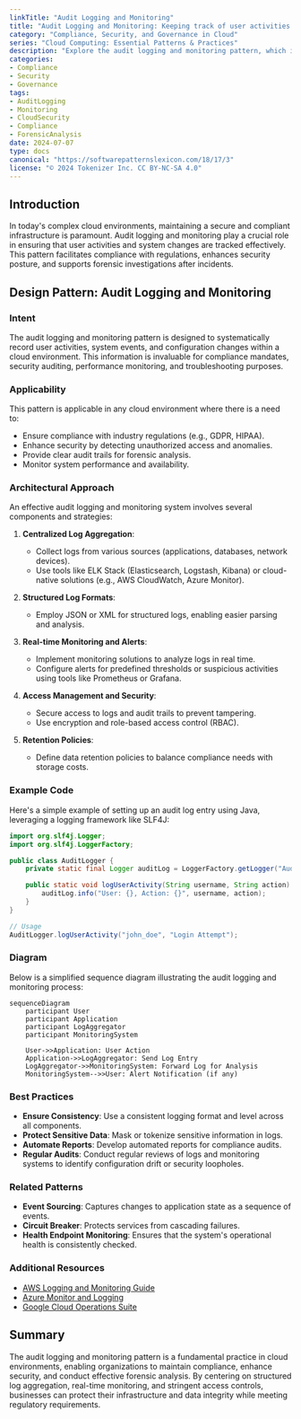 ```yaml
---
linkTitle: "Audit Logging and Monitoring"
title: "Audit Logging and Monitoring: Keeping track of user activities and system changes for compliance and forensic analysis"
category: "Compliance, Security, and Governance in Cloud"
series: "Cloud Computing: Essential Patterns & Practices"
description: "Explore the audit logging and monitoring pattern, which is critical for tracking user activities and system changes. This pattern enhances compliance and supports forensic analysis in cloud environments. Learn best practices, design considerations, and related patterns, supplemented by example implementations and diagrams."
categories:
- Compliance
- Security
- Governance
tags:
- AuditLogging
- Monitoring
- CloudSecurity
- Compliance
- ForensicAnalysis
date: 2024-07-07
type: docs
canonical: "https://softwarepatternslexicon.com/18/17/3"
license: "© 2024 Tokenizer Inc. CC BY-NC-SA 4.0"
---
```


## Introduction

In today's complex cloud environments, maintaining a secure and compliant infrastructure is paramount. Audit logging and monitoring play a crucial role in ensuring that user activities and system changes are tracked effectively. This pattern facilitates compliance with regulations, enhances security posture, and supports forensic investigations after incidents.

## Design Pattern: Audit Logging and Monitoring

### Intent

The audit logging and monitoring pattern is designed to systematically record user activities, system events, and configuration changes within a cloud environment. This information is invaluable for compliance mandates, security auditing, performance monitoring, and troubleshooting purposes.

### Applicability

This pattern is applicable in any cloud environment where there is a need to:
- Ensure compliance with industry regulations (e.g., GDPR, HIPAA).
- Enhance security by detecting unauthorized access and anomalies.
- Provide clear audit trails for forensic analysis.
- Monitor system performance and availability.

### Architectural Approach

An effective audit logging and monitoring system involves several components and strategies:

1. **Centralized Log Aggregation**:
   - Collect logs from various sources (applications, databases, network devices).
   - Use tools like ELK Stack (Elasticsearch, Logstash, Kibana) or cloud-native solutions (e.g., AWS CloudWatch, Azure Monitor).

2. **Structured Log Formats**:
   - Employ JSON or XML for structured logs, enabling easier parsing and analysis.
  
3. **Real-time Monitoring and Alerts**:
   - Implement monitoring solutions to analyze logs in real time.
   - Configure alerts for predefined thresholds or suspicious activities using tools like Prometheus or Grafana.

4. **Access Management and Security**:
   - Secure access to logs and audit trails to prevent tampering.
   - Use encryption and role-based access control (RBAC).
   
5. **Retention Policies**:
   - Define data retention policies to balance compliance needs with storage costs.

### Example Code

Here's a simple example of setting up an audit log entry using Java, leveraging a logging framework like SLF4J:

```java
import org.slf4j.Logger;
import org.slf4j.LoggerFactory;

public class AuditLogger {
    private static final Logger auditLog = LoggerFactory.getLogger("AuditLog");

    public static void logUserActivity(String username, String action) {
        auditLog.info("User: {}, Action: {}", username, action);
    }
}

// Usage
AuditLogger.logUserActivity("john_doe", "Login Attempt");
```

### Diagram

Below is a simplified sequence diagram illustrating the audit logging and monitoring process:

```mermaid
sequenceDiagram
    participant User
    participant Application
    participant LogAggregator
    participant MonitoringSystem

    User->>Application: User Action
    Application->>LogAggregator: Send Log Entry
    LogAggregator->>MonitoringSystem: Forward Log for Analysis
    MonitoringSystem-->>User: Alert Notification (if any)
```

### Best Practices

- **Ensure Consistency**: Use a consistent logging format and level across all components.
- **Protect Sensitive Data**: Mask or tokenize sensitive information in logs.
- **Automate Reports**: Develop automated reports for compliance audits.
- **Regular Audits**: Conduct regular reviews of logs and monitoring systems to identify configuration drift or security loopholes.

### Related Patterns

- **Event Sourcing**: Captures changes to application state as a sequence of events.
- **Circuit Breaker**: Protects services from cascading failures.
- **Health Endpoint Monitoring**: Ensures that the system's operational health is consistently checked.

### Additional Resources

- [AWS Logging and Monitoring Guide](https://docs.aws.amazon.com/general/latest/gr/aws-logging-monitoring.html)
- [Azure Monitor and Logging](https://azure.microsoft.com/en-us/services/monitor/)
- [Google Cloud Operations Suite](https://cloud.google.com/products/operations)

## Summary

The audit logging and monitoring pattern is a fundamental practice in cloud environments, enabling organizations to maintain compliance, enhance security, and conduct effective forensic analysis. By centering on structured log aggregation, real-time monitoring, and stringent access controls, businesses can protect their infrastructure and data integrity while meeting regulatory requirements.
